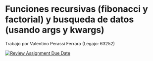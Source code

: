 # Funciones recursivas (fibonacci y factorial) y busqueda de datos (usando args y kwargs)

Trabajo por Valentino Perassi Ferrara (Legajo: 63252)

[![Review Assignment Due Date](https://classroom.github.com/assets/deadline-readme-button-24ddc0f5d75046c5622901739e7c5dd533143b0c8e959d652212380cedb1ea36.svg)](https://classroom.github.com/a/VIamCJ27)
